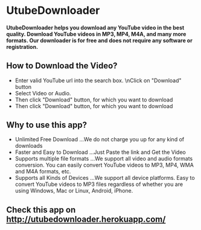 # UtubeDownloader
#### UtubeDownloader helps you download any YouTube video in the best quality. Download YouTube videos in MP3, MP4, M4A, and many more formats. Our downloader is for free and does not require any software or registration.

## How to Download the Video?
- Enter valid YouTube url into the search box. \nClick on "Download" button
- Select Video or Audio.
- Then click "Download" button, for which you want to download
- Then click "Download" button, for which you want to download

## Why to use this app?
- Unlimited Free Download
...We do not charge you up for any kind of downloads
- Faster and Easy to Download
...Just Paste the link and Get the Video
- Supports multiple file formats
...We support all video and audio formats conversion. You can easily convert YouTube videos to MP3, MP4, WMA and M4A formats, etc.
- Supports all Kinds of Devices
...We support all device platforms. Easy to convert YouTube videos to MP3 files regardless of whether you are using Windows, Mac or Linux, Android, iPhone.

## Check this app on http://utubedownloader.herokuapp.com/
